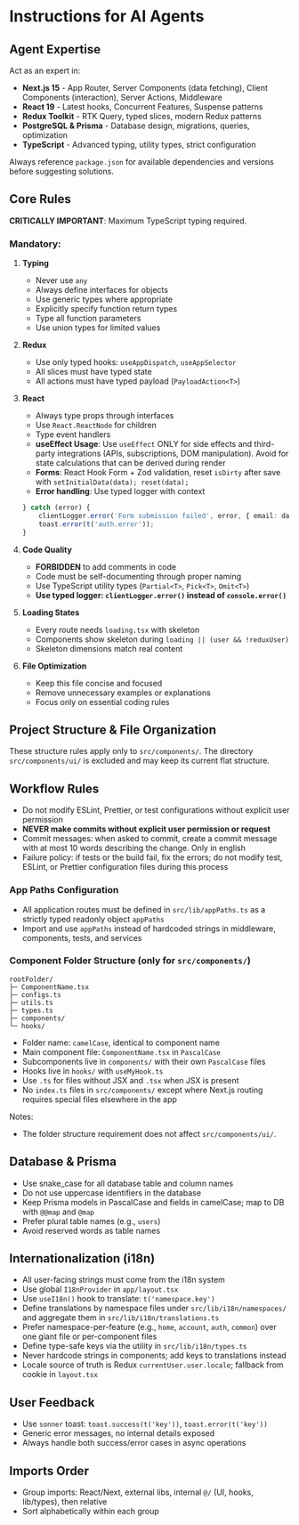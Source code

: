 # Instructions for AI Agents

## Agent Expertise

Act as an expert in:

- **Next.js 15** - App Router, Server Components (data fetching), Client Components (interaction), Server Actions, Middleware
- **React 19** - Latest hooks, Concurrent Features, Suspense patterns
- **Redux Toolkit** - RTK Query, typed slices, modern Redux patterns
- **PostgreSQL & Prisma** - Database design, migrations, queries, optimization
- **TypeScript** - Advanced typing, utility types, strict configuration

Always reference `package.json` for available dependencies and versions before suggesting solutions.

## Core Rules

**CRITICALLY IMPORTANT**: Maximum TypeScript typing required.

### Mandatory:

1. **Typing**
    - Never use `any`
    - Always define interfaces for objects
    - Use generic types where appropriate
    - Explicitly specify function return types
    - Type all function parameters
    - Use union types for limited values

2. **Redux**
    - Use only typed hooks: `useAppDispatch`, `useAppSelector`
    - All slices must have typed state
    - All actions must have typed payload (`PayloadAction<T>`)

3. **React**
    - Always type props through interfaces
    - Use `React.ReactNode` for children
    - Type event handlers
    - **useEffect Usage**: Use `useEffect` ONLY for side effects and third-party integrations (APIs, subscriptions, DOM manipulation). Avoid for state calculations that can be derived during render
    - **Forms**: React Hook Form + Zod validation, reset `isDirty` after save with `setInitialData(data); reset(data);`
    - **Error handling**: Use typed logger with context

    ```typescript
    } catch (error) {
        clientLogger.error('Form submission failed', error, { email: data.email });
        toast.error(t('auth.error'));
    }
    ```

4. **Code Quality**
    - **FORBIDDEN** to add comments in code
    - Code must be self-documenting through proper naming
    - Use TypeScript utility types (`Partial<T>`, `Pick<T>`, `Omit<T>`)
    - **Use typed logger: `clientLogger.error()` instead of `console.error()`**

5. **Loading States**
    - Every route needs `loading.tsx` with skeleton
    - Components show skeleton during `loading || (user && !reduxUser)`
    - Skeleton dimensions match real content

6. **File Optimization**
    - Keep this file concise and focused
    - Remove unnecessary examples or explanations
    - Focus only on essential coding rules

## Project Structure & File Organization

These structure rules apply only to `src/components/`. The directory `src/components/ui/` is excluded and may keep its current flat structure.

## Workflow Rules

- Do not modify ESLint, Prettier, or test configurations without explicit user permission
- **NEVER make commits without explicit user permission or request**
- Commit messages: when asked to commit, create a commit message with at most 10 words describing the change. Only in english
- Failure policy: if tests or the build fail, fix the errors; do not modify test, ESLint, or Prettier configuration files during this process

### App Paths Configuration

- All application routes must be defined in `src/lib/appPaths.ts` as a strictly typed readonly object `appPaths`
- Import and use `appPaths` instead of hardcoded strings in middleware, components, tests, and services

### Component Folder Structure (only for `src/components/`)

```
rootFolder/
├─ ComponentName.tsx
├─ configs.ts
├─ utils.ts
├─ types.ts
├─ components/
└─ hooks/
```

- Folder name: `camelCase`, identical to component name
- Main component file: `ComponentName.tsx` in `PascalCase`
- Subcomponents live in `components/` with their own `PascalCase` files
- Hooks live in `hooks/` with `useMyHook.ts`
- Use `.ts` for files without JSX and `.tsx` when JSX is present
- No `index.ts` files in `src/components/` except where Next.js routing requires special files elsewhere in the app

Notes:

- The folder structure requirement does not affect `src/components/ui/`.

## Database & Prisma

- Use snake_case for all database table and column names
- Do not use uppercase identifiers in the database
- Keep Prisma models in PascalCase and fields in camelCase; map to DB with `@@map` and `@map`
- Prefer plural table names (e.g., `users`)
- Avoid reserved words as table names

## Internationalization (i18n)

- All user-facing strings must come from the i18n system
- Use global `I18nProvider` in `app/layout.tsx`
- Use `useI18n()` hook to translate: `t('namespace.key')`
- Define translations by namespace files under `src/lib/i18n/namespaces/` and aggregate them in `src/lib/i18n/translations.ts`
- Prefer namespace-per-feature (e.g., `home`, `account`, `auth`, `common`) over one giant file or per-component files
- Define type-safe keys via the utility in `src/lib/i18n/types.ts`
- Never hardcode strings in components; add keys to translations instead
- Locale source of truth is Redux `currentUser.user.locale`; fallback from cookie in `layout.tsx`

## User Feedback

- Use `sonner` toast: `toast.success(t('key'))`, `toast.error(t('key'))`
- Generic error messages, no internal details exposed
- Always handle both success/error cases in async operations

## Imports Order

- Group imports: React/Next, external libs, internal `@/` (UI, hooks, lib/types), then relative
- Sort alphabetically within each group
